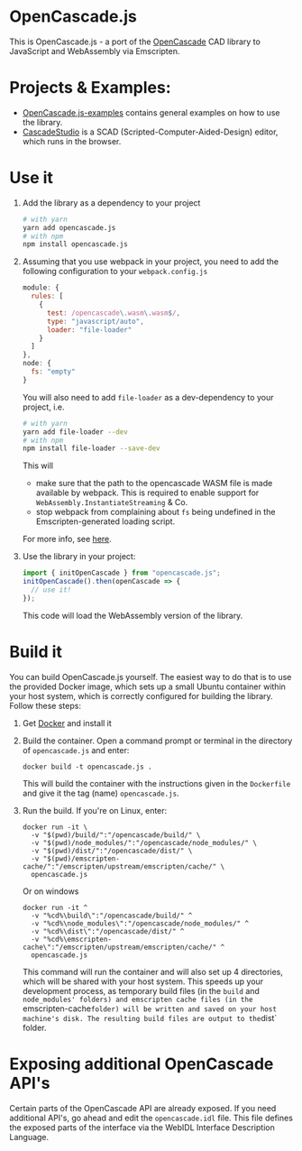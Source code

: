OpenCascade.js
==============

This is OpenCascade.js - a port of the [OpenCascade](https://www.opencascade.com/) CAD library to JavaScript and WebAssembly via Emscripten.

# Projects & Examples:

* [OpenCascade.js-examples](https://github.com/donalffons/opencascade.js-examples) contains general examples on how to use the library.
* [CascadeStudio](https://zalo.github.io/CascadeStudio/) is a SCAD (Scripted-Computer-Aided-Design) editor, which runs in the browser.

# Use it

1. Add the library as a dependency to your project

    ```sh
    # with yarn
    yarn add opencascade.js
    # with npm
    npm install opencascade.js
    ```

2. Assuming that you use webpack in your project, you need to add the following configuration to your `webpack.config.js`

    ``` javascript
    module: {
      rules: [
        {
          test: /opencascade\.wasm\.wasm$/,
          type: "javascript/auto",
          loader: "file-loader"
        }
      ]
    },
    node: {
      fs: "empty"
    }
    ```
    You will also need to add `file-loader` as a dev-dependency to your project, i.e.

    ```sh
    # with yarn
    yarn add file-loader --dev
    # with npm
    npm install file-loader --save-dev
    ```

    This will

    * make sure that the path to the opencascade WASM file is made available by webpack. This is required to enable support for `WebAssembly.InstantiateStreaming` & Co.
    * stop webpack from complaining about `fs` being undefined in the Emscripten-generated loading script.
    
    For more info, see [here](https://gist.github.com/surma/b2705b6cca29357ebea1c9e6e15684cc).

3. Use the library in your project:
    ``` javascript
    import { initOpenCascade } from "opencascade.js";
    initOpenCascade().then(openCascade => {
      // use it!
    });
    ```
    This code will load the WebAssembly version of the library.

# Build it

You can build OpenCascade.js yourself. The easiest way to do that is to use the provided Docker image, which sets up a small Ubuntu container within your host system, which is correctly configured for building the library. Follow these steps:

1. Get [Docker](https://www.docker.com/) and install it

2. Build the container. Open a command prompt or terminal in the directory of `opencascade.js` and enter:
    ```
    docker build -t opencascade.js .
    ```
    This will build the container with the instructions given in the `Dockerfile` and give it the tag (name) `opencascade.js`.

3. Run the build. If you're on Linux, enter:
    ```
    docker run -it \
      -v "$(pwd)/build/":"/opencascade/build/" \
      -v "$(pwd)/node_modules/":"/opencascade/node_modules/" \
      -v "$(pwd)/dist/":"/opencascade/dist/" \
      -v "$(pwd)/emscripten-cache/":"/emscripten/upstream/emscripten/cache/" \
      opencascade.js
    ```
    Or on windows
    ```
    docker run -it ^
      -v "%cd%\build\":"/opencascade/build/" ^
      -v "%cd%\node_modules\":"/opencascade/node_modules/" ^
      -v "%cd%\dist\":"/opencascade/dist/" ^
      -v "%cd%\emscripten-cache\":"/emscripten/upstream/emscripten/cache/" ^
      opencascade.js
    ```
    This command will run the container and will also set up 4 directories, which will be shared with your host system. This speeds up your development process, as temporary build files (in the `build` and `node_modules' folders) and emscripten cache files (in the `emscripten-cache` folder) will be written and saved on your host machine's disk. The resulting build files are output to the `dist` folder.

# Exposing additional OpenCascade API's

Certain parts of the OpenCascade API are already exposed. If you need additional API's, go ahead and edit the `opencascade.idl` file. This file defines the exposed parts of the interface via the WebIDL Interface Description Language.
